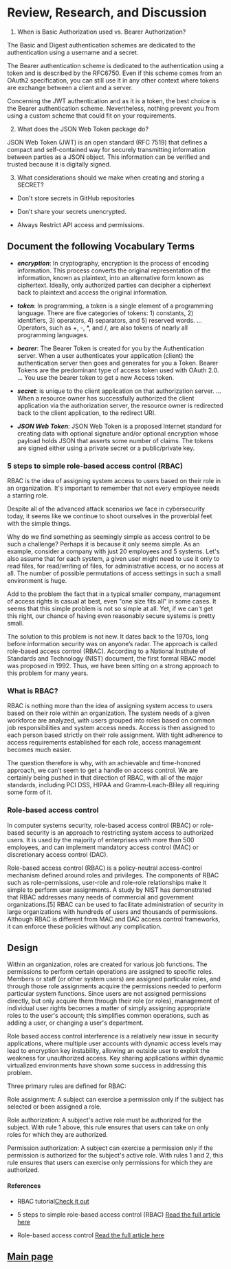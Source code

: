 # Review, Research, and Discussion

1. When is Basic Authorization used vs. Bearer Authorization?

The Basic and Digest authentication schemes are dedicated to the authentication using a username and a secret.

The Bearer authentication scheme is dedicated to the authentication using a token and is described by the RFC6750. Even if this scheme comes from an OAuth2 specification, you can still use it in any other context where tokens are exchange between a client and a server.

Concerning the JWT authentication and as it is a token, the best choice is the Bearer authentication scheme. Nevertheless, nothing prevent you from using a custom scheme that could fit on your requirements.

2. What does the JSON Web Token package do?

JSON Web Token (JWT) is an open standard (RFC 7519) that defines a compact and self-contained way for securely transmitting information between parties as a JSON object. This information can be verified and trusted because it is digitally signed.

3. What considerations should we make when creating and storing a SECRET?

- Don't store secrets in GitHub repositories

- Don’t share your secrets unencrypted.

- Always Restrict API access and permissions.

## Document the following Vocabulary Terms

- ***encryption***: In cryptography, encryption is the process of encoding information. This process converts the original representation of the information, known as plaintext, into an alternative form known as ciphertext. Ideally, only authorized parties can decipher a ciphertext back to plaintext and access the original information.

- ***token***: In programming, a token is a single element of a programming language. There are five categories of tokens: 1) constants, 2) identifiers, 3) operators, 4) separators, and 5) reserved words. ... Operators, such as +, -, *, and /, are also tokens of nearly all programming languages.

- ***bearer***: The Bearer Token is created for you by the Authentication server. When a user authenticates your application (client) the authentication server then goes and generates for you a Token. Bearer Tokens are the predominant type of access token used with OAuth 2.0. ... You use the bearer token to get a new Access token.

- ***secret***: is unique to the client application on that authorization server. ... When a resource owner has successfully authorized the client application via the authorization server, the resource owner is redirected back to the client application, to the redirect URI.

- ***JSON Web Token***: JSON Web Token is a proposed Internet standard for creating data with optional signature and/or optional encryption whose payload holds JSON that asserts some number of claims. The tokens are signed either using a private secret or a public/private key.

### 5 steps to simple role-based access control (RBAC)

RBAC is the idea of assigning system access to users based on their role in an organization. It's important to remember that not every employee needs a starring role.

Despite all of the advanced attack scenarios we face in cybersecurity today, it seems like we continue to shoot ourselves in the proverbial feet with the simple things.

Why do we find something as seemingly simple as access control to be such a challenge? Perhaps it is because it only seems simple. As an example, consider a company with just 20 employees and 5 systems. Let's also assume that for each system, a given user might need to use it only to read files, for read/writing of files, for administrative access, or no access at all. The number of possible permutations of access settings in such a small environment is huge.

Add to the problem the fact that in a typical smaller company, management of access rights is casual at best, even "one size fits all" in some cases. It seems that this simple problem is not so simple at all. Yet, if we can't get this right, our chance of having even reasonably secure systems is pretty small.

The solution to this problem is not new. It dates back to the 1970s, long before information security was on anyone’s radar. The approach is called role-based access control (RBAC). According to a National Institute of Standards and Technology (NIST) document, the first formal RBAC model was proposed in 1992. Thus, we have been sitting on a strong approach to this problem for many years.

### What is RBAC?

RBAC is nothing more than the idea of assigning system access to users based on their role within an organization. The system needs of a given workforce are analyzed, with users grouped into roles based on common job responsibilities and system access needs. Access is then assigned to each person based strictly on their role assignment. With tight adherence to access requirements established for each role, access management becomes much easier.

The question therefore is why, with an achievable and time-honored approach, we can’t seem to get a handle on access control. We are certainly being pushed in that direction of RBAC, with all of the major standards, including PCI DSS, HIPAA and Gramm-Leach-Bliley all requiring some form of it.

### Role-based access control

In computer systems security, role-based access control (RBAC) or role-based security is an approach to restricting system access to authorized users. It is used by the majority of enterprises with more than 500 employees, and can implement mandatory access control (MAC) or discretionary access control (DAC).

Role-based access control (RBAC) is a policy-neutral access-control mechanism defined around roles and privileges. The components of RBAC such as role-permissions, user-role and role-role relationships make it simple to perform user assignments. A study by NIST has demonstrated that RBAC addresses many needs of commercial and government organizations.[5] RBAC can be used to facilitate administration of security in large organizations with hundreds of users and thousands of permissions. Although RBAC is different from MAC and DAC access control frameworks, it can enforce these policies without any complication.

## Design

Within an organization, roles are created for various job functions. The permissions to perform certain operations are assigned to specific roles. Members or staff (or other system users) are assigned particular roles, and through those role assignments acquire the permissions needed to perform particular system functions. Since users are not assigned permissions directly, but only acquire them through their role (or roles), management of individual user rights becomes a matter of simply assigning appropriate roles to the user's account; this simplifies common operations, such as adding a user, or changing a user's department.

Role based access control interference is a relatively new issue in security applications, where multiple user accounts with dynamic access levels may lead to encryption key instability, allowing an outside user to exploit the weakness for unauthorized access. Key sharing applications within dynamic virtualized environments have shown some success in addressing this problem.

Three primary rules are defined for RBAC:

Role assignment: A subject can exercise a permission only if the subject has selected or been assigned a role.

Role authorization: A subject's active role must be authorized for the subject. With rule 1 above, this rule ensures that users can take on only roles for which they are authorized.

Permission authorization: A subject can exercise a permission only if the permission is authorized for the subject's active role. With rules 1 and 2, this rule ensures that users can exercise only permissions for which they are authorized.

#### References

- RBAC tutorial[Check it out](https://www.youtube.com/watch?v=C4NP8Eon3cA)

- 5 steps to simple role-based access control (RBAC) [Read the full article here](https://www.csoonline.com/article/3060780/5-steps-to-simple-role-based-access-control.html)

- Role-based access control [Read the full article here](https://en.wikipedia.org/wiki/Role-based_access_control)

## [Main page](https://amjadmesmar.github.io/reading-notes/)
